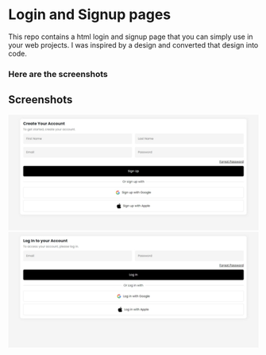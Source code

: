 # Login and Signup pages

This repo contains a html login and signup page that you can simply use in your web projects. I was inspired by a design and converted that design into code.

### Here are the screenshots


## Screenshots

![App Screenshot](/ss_signup.jpeg)
![App Screenshot](/ss_login.jpeg)

